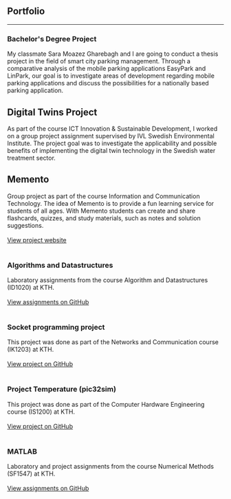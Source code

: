 ## Portfolio

---
### Bachelor's Degree Project
My classmate Sara Moazez Gharebagh and I are going to
conduct a thesis project in the field of smart city parking management.
Through a comparative analysis of the mobile parking applications
EasyPark and LinPark, our goal is to investigate areas of development
regarding mobile parking applications and discuss the possibilities
for a nationally based parking application.

## Digital Twins Project
As part of the course ICT Innovation & Sustainable Development,
I worked on a group project assignment supervised by
IVL Swedish Environmental Institute.
The project goal was to investigate the applicability
and possible benefits of implementing the
digital twin technology in the Swedish water treatment sector.

## Memento
Group project as part of the course Information and Communication Technology.
The idea of Memento is to provide a fun learning service for
students of all ages. With Memento students can create and share flashcards,
quizzes, and study materials, such as notes and solution suggestions.
<br><br>
[View project website](https://dracoexpo.github.io/)
<br><br>

### Algorithms and Datastructures

Laboratory assignments from the course Algorithm and Datastructures (ID1020) at KTH.
<br><br>
[View assignments on GitHub](https://github.com/LarisaCof/ID1020-Algorithms-and-Datastructures)
<br><br>

### Socket programming project

This project was done as part of the Networks and Communication course (IK1203) at KTH.
<br><br>
[View project on GitHub](https://github.com/LarisaCof/Project-IK1203)
<br><br>

### Project Temperature (pic32sim)

This project was done as part of the Computer Hardware Engineering course (IS1200) at KTH.
<br><br>
[View project on GitHub](https://github.com/LarisaCof/Computer-Hardware-Engineering/tree/master/Project)
<br><br>

### MATLAB

Laboratory and project assignments from the course Numerical Methods (SF1547) at KTH.
<br><br>
[View assignments on GitHub](https://github.com/LarisaCof/MATLAB)
<br><br>






